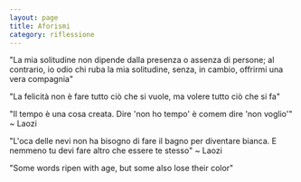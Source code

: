 ```yaml
--- 
layout: page
title: Aforismi
category: riflessione
---
```


"La mia solitudine non dipende dalla presenza o assenza di persone; al
contrario, io odio chi ruba la mia solitudine, senza, in cambio, offrirmi una
vera compagnia"  

"La felicità non è fare tutto ciò che si vuole, ma volere tutto ciò che si fa"  

"Il tempo è una cosa creata. Dire 'non ho tempo' è comem dire 'non voglio'" ~
Laozi  

"L'oca delle nevi non ha bisogno di fare il bagno per diventare bianca. E
nemmeno tu devi fare altro che essere te stesso" ~ Laozi  

"Some words ripen with age, but some also lose their color"  
